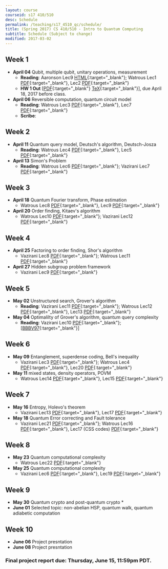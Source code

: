 ```yaml
---
layout: course
courseid: s17 410/510
desc: Schedule
permalink: /teaching/s17_4510_qc/schedule/
title: (Spring 2017) CS 410/510 - Intro to Quantum Computing
subtitle: Schedule (Subject to change)
modified: 2017-03-02
---
```


## Week 1 
* **April 04** Qubit, multiple qubit, unitary operations, measurement
  *  **Reading**: Aaronson Lec9 [HTML](http://www.scottaaronson.com/democritus/lec9.html){:target="_blank"}; Watrous Lec1 [PDF](https://cs.uwaterloo.ca/~watrous/CPSC519/LectureNotes/01.pdf){:target="_blank"}, Lec2 [PDF](https://cs.uwaterloo.ca/~watrous/CPSC519/LectureNotes/02.pdf){:target="_blank"}
  *  **HW 1 Out** [[PDF]({{base}}/teaching/s17_4510_qc/s17_qc_hw1.pdf){:target="_blank"} [TeX]({{base}}/teaching/s17_4510_qc/s17_qc_hw1.tex){:target="_blank"}], due April 18, 2017 before class. 
* **April 06** Reversible computation, quantum circuit model
  *  **Reading**: Watrous Lec3 [PDF](https://cs.uwaterloo.ca/~watrous/CPSC519/LectureNotes/03.pdf){:target="_blank"}, Lec7 [PDF](https://cs.uwaterloo.ca/~watrous/CPSC519/LectureNotes/07.pdf){:target="_blank"}
  *  **Scribe**: 

## Week 2 
*  **April 11** Quantum query model, Deutsch's algorithm, Deutsch-Josza 
   *  **Reading**: Watrous Lec4 [PDF](https://cs.uwaterloo.ca/~watrous/CPSC519/LectureNotes/04.pdf){:target="_blank"}, Lec5 [PDF](https://cs.uwaterloo.ca/~watrous/CPSC519/LectureNotes/05.pdf){:target="_blank"}
*  **April 13** Simon's Problem
   *  **Reading**: Watrous Lec6 [PDF](https://cs.uwaterloo.ca/~watrous/CPSC519/LectureNotes/06.pdf){:target="_blank"}; Vazirani Lec7 [PDF](https://people.eecs.berkeley.edu/~vazirani/s07quantum/notes/lecture7.pdf){:target="_blank"}  

## Week 3
*  **April 18** Quantum Fourier transform, Phase estimation
   *  Watrous Lec8 [PDF](https://cs.uwaterloo.ca/~watrous/CPSC519/LectureNotes/08.pdf){:target="_blank"}, Lec9 [PDF](https://cs.uwaterloo.ca/~watrous/CPSC519/LectureNotes/09.pdf){:target="_blank"}
*  **April 20** Order finding, Kitaev's algorithm
   * Watrous Lec10 [PDF](https://cs.uwaterloo.ca/~watrous/CPSC519/LectureNotes/10.pdf){:target="_blank"}; Vazirani Lec12 [PDF](https://people.eecs.berkeley.edu/~vazirani/s07quantum/notes/phase.pdf){:target="_blank"}  

## Week 4
*  **April 25** Factoring to order finding, Shor's algorithm
   *  Vazirani Lec8 [PDF](https://people.eecs.berkeley.edu/~vazirani/s07quantum/notes/factoring1.pdf){:target="_blank"}; Watrous Lec11 [PDF](https://cs.uwaterloo.ca/~watrous/CPSC519/LectureNotes/11.pdf){:target="_blank"}  
*  **April 27** Hidden subgroup problem framework
   *  Vazirani Lec9 [PDF](https://people.eecs.berkeley.edu/~vazirani/s07quantum/notes/lec9.pdf){:target="_blank"}  

## Week 5
*  **May 02** Unstructured search, Grover's algorithm
   *  **Reading**: Vazirani Lec11 [PDF](https://people.eecs.berkeley.edu/~vazirani/s07quantum/notes/grover.pdf){:target="_blank"}; Watrous Lec12 [PDF](https://cs.uwaterloo.ca/~watrous/CPSC519/LectureNotes/12.pdf){:target="_blank"}, Lec13 [PDF](https://cs.uwaterloo.ca/~watrous/CPSC519/LectureNotes/13.pdf){:target="_blank"}  
*  **May 04** Optimalilty of Grover's algorithm, quantum query complexity
   *  **Reading**: Vazirani Lec10 [PDF](https://people.eecs.berkeley.edu/~vazirani/s07quantum/notes/lec10.pdf){:target="_blank"}; [[BBBV97](https://arxiv.org/pdf/quant-ph/9701001.pdf){:target="_blank"}]  

## Week 6
*  **May 09** Entanglement, superdense coding, Bell's inequality
   *  Vazirani Lec3 [PDF](https://people.eecs.berkeley.edu/~vazirani/s07quantum/notes/lecture3.pdf){:target="_blank"}; Watrous Lec4 [PDF](https://cs.uwaterloo.ca/~watrous/CPSC519/LectureNotes/04.pdf){:target="_blank"}, Lec20 [PDF](https://cs.uwaterloo.ca/~watrous/CPSC519/LectureNotes/20.pdf){:target="_blank"}
*  **May 11** mixed states, density operators, POVM 
   *  Watrous Lec14 [PDF](https://cs.uwaterloo.ca/~watrous/CPSC519/LectureNotes/14.pdf){:target="_blank"}, Lec15 [PDF](https://cs.uwaterloo.ca/~watrous/CPSC519/LectureNotes/15.pdf){:target="_blank"}
   
## Week 7
*  **May 16** Entropy, Holevo's theorem
   *  Vazirani Lec13 [PDF](https://people.eecs.berkeley.edu/~vazirani/s07quantum/notes/qinfo.pdf){:target="_blank"}, Lec17 [PDF](https://people.eecs.berkeley.edu/~vazirani/s07quantum/notes/lec17/lec17.pdf){:target="_blank"}
*  **May 18** Quantum Error correcting and Fault tolerance
   *  Vazirani Lec21 [PDF](https://people.eecs.berkeley.edu/~vazirani/s07quantum/notes/qecc.pdf){:target="_blank"}; Watrous Lec16 [PDF](https://cs.uwaterloo.ca/~watrous/CPSC519/LectureNotes/16.pdf){:target="_blank"}, Lec17 (CSS codes) [PDF](https://cs.uwaterloo.ca/~watrous/CPSC519/LectureNotes/17.pdf){:target="_blank"}
 
## Week 8
*  **May 23** Quantum computational complexity
   *  Watrous Lec22 [PDF](https://cs.uwaterloo.ca/~watrous/CPSC519/LectureNotes/22.pdf){:target="_blank"} 
*  **May 25** Quantum computational complexity
   *  Vazirani Lec6 [PDF](https://people.eecs.berkeley.edu/~vazirani/s07quantum/notes/lecture6.pdf){:target="_blank"}, Lec19 [PDF](https://people.eecs.berkeley.edu/~vazirani/s07quantum/notes/qma.pdf){:target="_blank"} 
   
## Week 9
*  **May 30** Quantum crypto and post-quantum crypto 
   *  
*  **June 01** Selected topic: non-abelian HSP, quantum walk, quantum adiabetic computation 

## Week 10
*  **June 06** Project presntation
*  **June 08** Project presntation

### Final project report due: Thursday, June 15, 11:59pm PDT. 
